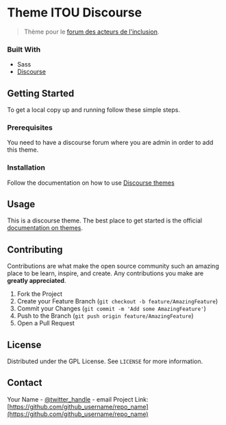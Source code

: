 # Theme ITOU Discourse

> Thème pour le [forum des acteurs de l'inclusion](forum.inclusion.beta.gouv.fr/).

### Built With

 - Sass
 - [Discourse](https://github.com/discourse/discourse)

## Getting Started

To get a local copy up and running follow these simple steps.

### Prerequisites

You need to have a discourse forum where you are admin in order to add this theme.

### Installation

Follow the documentation on how to use [Discourse themes](https://meta.discourse.org/t/beginners-guide-to-using-discourse-themes/91966)

## Usage

This is a discourse theme. The best place to get started is the official [documentation on themes](https://meta.discourse.org/t/developer-s-guide-to-discourse-themes/93648).

## Contributing

Contributions are what make the open source community such an amazing place to be learn, inspire, and create. Any contributions you make are **greatly appreciated**.

1. Fork the Project
2. Create your Feature Branch (`git checkout -b feature/AmazingFeature`)
3. Commit your Changes (`git commit -m 'Add some AmazingFeature'`)
4. Push to the Branch (`git push origin feature/AmazingFeature`)
5. Open a Pull Request

## License

Distributed under the GPL License. See `LICENSE` for more information.


## Contact

Your Name - [@twitter_handle](https://twitter.com/twitter_handle) - email
Project Link: [https://github.com/github_username/repo_name](https://github.com/github_username/repo_name)

